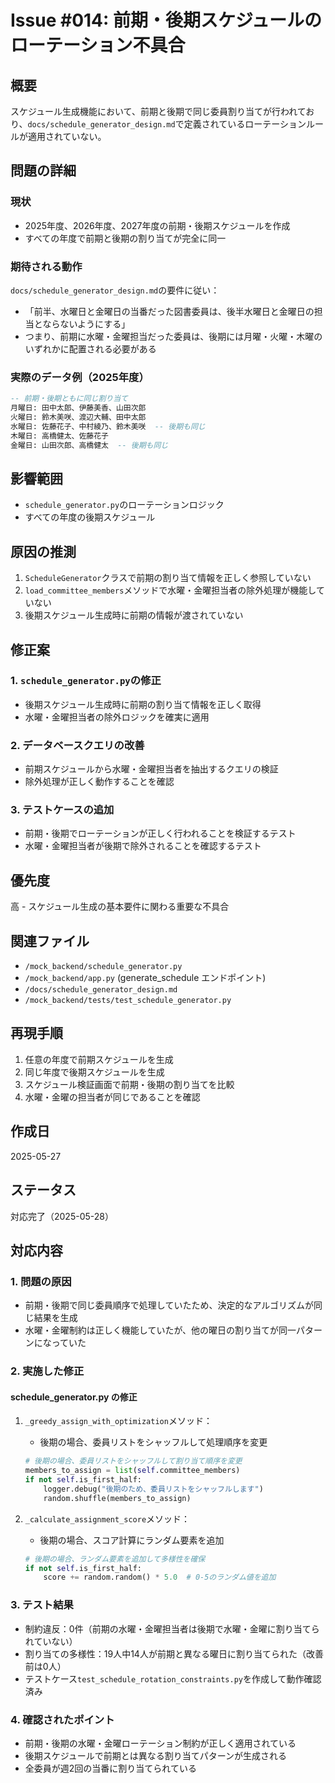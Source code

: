 # Issue #014: 前期・後期スケジュールのローテーション不具合

## 概要
スケジュール生成機能において、前期と後期で同じ委員割り当てが行われており、`docs/schedule_generator_design.md`で定義されているローテーションルールが適用されていない。

## 問題の詳細

### 現状
- 2025年度、2026年度、2027年度の前期・後期スケジュールを作成
- すべての年度で前期と後期の割り当てが完全に同一

### 期待される動作
`docs/schedule_generator_design.md`の要件に従い：
- 「前半、水曜日と金曜日の当番だった図書委員は、後半水曜日と金曜日の担当とならないようにする」
- つまり、前期に水曜・金曜担当だった委員は、後期には月曜・火曜・木曜のいずれかに配置される必要がある

### 実際のデータ例（2025年度）
```sql
-- 前期・後期ともに同じ割り当て
月曜日: 田中太郎、伊藤美香、山田次郎
火曜日: 鈴木美咲、渡辺大輔、田中太郎
水曜日: 佐藤花子、中村綾乃、鈴木美咲  -- 後期も同じ
木曜日: 高橋健太、佐藤花子
金曜日: 山田次郎、高橋健太  -- 後期も同じ
```

## 影響範囲
- `schedule_generator.py`のローテーションロジック
- すべての年度の後期スケジュール

## 原因の推測
1. `ScheduleGenerator`クラスで前期の割り当て情報を正しく参照していない
2. `load_committee_members`メソッドで水曜・金曜担当者の除外処理が機能していない
3. 後期スケジュール生成時に前期の情報が渡されていない

## 修正案

### 1. `schedule_generator.py`の修正
- 後期スケジュール生成時に前期の割り当て情報を正しく取得
- 水曜・金曜担当者の除外ロジックを確実に適用

### 2. データベースクエリの改善
- 前期スケジュールから水曜・金曜担当者を抽出するクエリの検証
- 除外処理が正しく動作することを確認

### 3. テストケースの追加
- 前期・後期でローテーションが正しく行われることを検証するテスト
- 水曜・金曜担当者が後期で除外されることを確認するテスト

## 優先度
高 - スケジュール生成の基本要件に関わる重要な不具合

## 関連ファイル
- `/mock_backend/schedule_generator.py`
- `/mock_backend/app.py` (generate_schedule エンドポイント)
- `/docs/schedule_generator_design.md`
- `/mock_backend/tests/test_schedule_generator.py`

## 再現手順
1. 任意の年度で前期スケジュールを生成
2. 同じ年度で後期スケジュールを生成
3. スケジュール検証画面で前期・後期の割り当てを比較
4. 水曜・金曜の担当者が同じであることを確認

## 作成日
2025-05-27

## ステータス
対応完了（2025-05-28）

## 対応内容

### 1. 問題の原因
- 前期・後期で同じ委員順序で処理していたため、決定的なアルゴリズムが同じ結果を生成
- 水曜・金曜制約は正しく機能していたが、他の曜日の割り当てが同一パターンになっていた

### 2. 実施した修正

#### schedule_generator.py の修正
1. `_greedy_assign_with_optimization`メソッド：
   - 後期の場合、委員リストをシャッフルして処理順序を変更
   ```python
   # 後期の場合、委員リストをシャッフルして割り当て順序を変更
   members_to_assign = list(self.committee_members)
   if not self.is_first_half:
       logger.debug("後期のため、委員リストをシャッフルします")
       random.shuffle(members_to_assign)
   ```

2. `_calculate_assignment_score`メソッド：
   - 後期の場合、スコア計算にランダム要素を追加
   ```python
   # 後期の場合、ランダム要素を追加して多様性を確保
   if not self.is_first_half:
       score += random.random() * 5.0  # 0-5のランダム値を追加
   ```

### 3. テスト結果
- 制約違反：0件（前期の水曜・金曜担当者は後期で水曜・金曜に割り当てられていない）
- 割り当ての多様性：19人中14人が前期と異なる曜日に割り当てられた（改善前は0人）
- テストケース`test_schedule_rotation_constraints.py`を作成して動作確認済み

### 4. 確認されたポイント
- 前期・後期の水曜・金曜ローテーション制約が正しく適用されている
- 後期スケジュールで前期とは異なる割り当てパターンが生成される
- 全委員が週2回の当番に割り当てられている